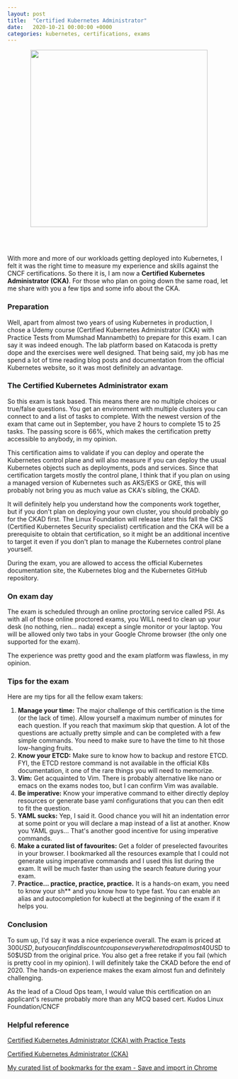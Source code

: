 ```yaml
---
layout: post
title:  "Certified Kubernetes Administrator"
date:   2020-10-21 00:00:00 +0000
categories: kubernetes, certifications, exams
---
```


<p align="center">
    <img src="{{site.baseurl}}/assets/img/cka.png" width="400"/>
</p>

<br/><br/>

With more and more of our workloads getting deployed into Kubernetes,
I felt it was the right time to measure my experience and skills against the CNCF certifications.
So there it is, I am now a **Certified Kubernetes Administrator (CKA)**. For those who plan on going down the
same road, let me share with you a few tips and some info about the CKA.

### Preparation

Well, apart from almost two years of using Kubernetes in production,
I chose a Udemy course (Certified Kubernetes Administrator (CKA) with Practice Tests from Mumshad Mannambeth) to prepare for this exam.
I can say it was indeed enough. The lab platform based on Katacoda is pretty dope and the exercises were well designed. 
That being said, my job has me spend a lot of time reading blog posts and documentation from the official Kubernetes website,
so it was most definitely an advantage.

### The Certified Kubernetes Administrator exam

So this exam is task based. This means there are no multiple choices or true/false questions.
You get an environment with multiple clusters you can connect to and a list of tasks to complete.
With the newest version of the exam that came out in September, you have 2 hours to complete 15 to 25 tasks.
The passing score is 66%, which makes the certification pretty accessible to anybody, in my opinion.

This certification aims to validate if you can deploy and operate the Kubernetes control plane and will
also measure if you can deploy the usual Kubernetes objects such as deployments, pods and services.
Since that certification targets mostly the control plane, I think that if you plan on using a
managed version of Kubernetes such as AKS/EKS or GKE, this will probably not bring you as much value as CKA's sibling, the CKAD.

It will definitely help you understand how the components work together, but if you don't plan on deploying your own cluster,
you should probably go for the CKAD first.
The Linux Foundation will release later this fall the CKS (Certified Kubernetes Security specialist) certification and
the CKA will be a prerequisite to obtain that certification, so it might be an additional incentive to target it even if you don't plan to manage the Kubernetes control plane yourself. 

During the exam, you are allowed to access the official Kubernetes documentation site, the Kubernetes blog and the Kubernetes
GitHub repository.

### On exam day

The exam is scheduled through an online proctoring service called PSI. As with all of those online proctored exams, 
you WILL need to clean up your desk (no nothing, rien... nada) except a single monitor or your laptop. You will be allowed only two tabs
in your Google Chrome browser (the only one supported for the exam). 

The experience was pretty good and the exam platform was flawless, in my opinion. 

### Tips for the exam

Here are my tips for all the fellow exam takers:

1. **Manage your time:** The major challenge of this certification is the time (or the lack of time).
Allow yourself a maximum number of minutes for each question. If you reach that maximum skip that question. A lot of the questions are
actually pretty simple and can be completed with a few simple commands. You need to make sure to have the time to hit those low-hanging fruits.
2. **Know your ETCD:** Make sure to know how to backup and restore ETCD. FYI, the ETCD restore command is not available in the official K8s
documentation, it one of the rare things you will need to memorize.
3. **Vim:** Get acquainted to Vim. There is probably alternative like nano or emacs on the exams nodes too, but I can confirm Vim was available. 
4. **Be imperative:** Know your imperative command to either directly deploy resources or generate base yaml configurations that you can then edit
to fit the question. 
5. **YAML sucks:** Yep, I said it. Good chance you will hit an indentation error at some point or you will declare a map instead of a list at another. Know you YAML guys... That's another good incentive for using imperative commands. 
6. **Make a curated list of favourites:** Get a folder of preselected favourites in your browser. I bookmarked all the resources example 
that I could not generate using imperative commands and I used this list during the exam. It will be much faster than using the search feature during your exam. 
7. **Practice... practice, practice, practice.** It is a hands-on exam, you need to know your sh** and you know how to type fast. You can enable an alias and autocompletion for kubectl at the beginning of the exam if it helps you.


### Conclusion

To sum up, I'd say it was a nice experience overall. The exam is priced at 300$USD, but you can find discount coupons everywhere to drop almost 40$USD to 50$USD from the original price. You also get a free retake if you fail (which is pretty cool in my opinion). I will definitely take the CKAD before the end of 2020. The hands-on experience makes the exam almost fun and definitely challenging. 

As the lead of a Cloud Ops team, I would value this certification on an applicant's resume probably more than any MCQ based cert. Kudos Linux Foundation/CNCF

### Helpful reference

[Certified Kubernetes Administrator (CKA) with Practice Tests](https://www.udemy.com/course/certified-kubernetes-administrator-with-practice-tests/)

[Certified Kubernetes Administrator (CKA)](https://www.cncf.io/certification/cka/)

[My curated list of bookmarks for the exam - Save and import in Chrome]({{site.baseurl}}/assets/documents/cka_bookmarks.html)
